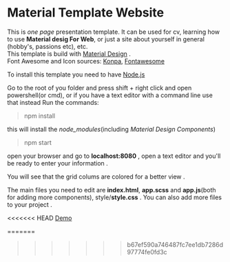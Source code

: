 # Material Template Website

This is *one page* presentation template. It can be used for cv, learning how to use **Material desig For Web**, or just a site about yourself in general (hobby's, passions etc), etc.   
This template is build with [Material Design](https://material.io/develop/web/) .  
Font Awesome and Icon sources: [Konpa](https://konpa.github.io/devicon/), [Fontawesome](https://fontawesome.com/)

To install this template you need to have [Node.js](https://nodejs.org)

Go to the root of you folder and press shift + right click and open powershell(or cmd), or if you have a text editor with a command line use that instead
Run the commands:
>npm install

this will install the *node_modules*(including *Material Design Components*)
>npm start

open your browser and go to **localhost:8080** , open a text editor and you'll be ready to enter your information .

You will see that the grid colums are colored for a better view .

The main files you need to edit are **index.html**, **app.scss** and **app.js**(both for adding more components), style/**style.css** . You can also add more files to your project .

<<<<<<< HEAD
[Demo](https://demo-materialtemplateweb.herokuapp.com/)

=======
>>>>>>> b67ef590a746487fc7ee1db7286d97774fe0fd3c
